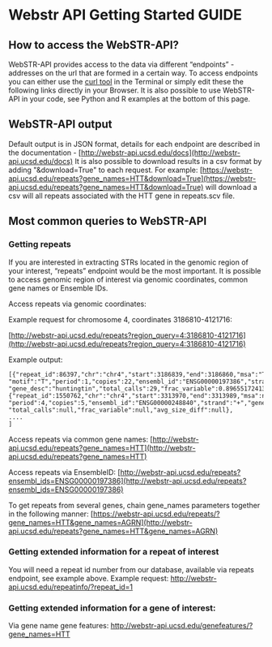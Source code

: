 # Webstr API Getting Started GUIDE

## How to access the WebSTR-API?  
WebSTR-API provides access to the data via different “endpoints” - addresses on the url that are formed in a certain way.
To access endpoints you can either use the [curl tool](https://curl.se/) in the Terminal or simply edit these the following links directly in your Browser. 
It is also possible to use WebSTR-API in your code, see Python and R examples at the bottom of this page.

## WebSTR-API output 
Default output is in JSON format, details for each endpoint are described in the documentation - [http://webstr-api.ucsd.edu/docs](http://webstr-api.ucsd.edu/docs)
It is also possible to download results in a csv format by adding "&download=True" to each request. 
For example: [https://webstr-api.ucsd.edu/repeats?gene_names=HTT&download=True](https://webstr-api.ucsd.edu/repeats?gene_names=HTT&download=True) will download a
csv will all repeats associated with the HTT gene in repeats.scv file. 

## Most common queries to WebSTR-API

### Getting repeats

If you are interested in extracting STRs located in the genomic region of your interest, “repeats” endpoint would be the most important.
It is possible to access genomic region of interest via genomic coordinates, common gene names or Ensemble IDs.

Access repeats via genomic coordinates: 

Example request for chromosome 4, coordinates 3186810-4121716:

[http://webstr-api.ucsd.edu/repeats?region_query=4:3186810-4121716](http://webstr-api.ucsd.edu/repeats?region_query=4:3186810-4121716)

Example output:
```
[{"repeat_id":86397,"chr":"chr4","start":3186839,"end":3186860,"msa":"T,T,T,T,T,T,T,T,T,T,T,T,T,T,T,T,T,T,T,T,T,T",
"motif":"T","period":1,"copies":22,"ensembl_id":"ENSG00000197386","strand":"+","gene_name":"HTT",
"gene_desc":"huntingtin","total_calls":29,"frac_variable":0.896551724137931,"avg_size_diff":3.68965517241379},
{"repeat_id":1550762,"chr":"chr4","start":3313970,"end":3313989,"msa":null,"motif":"AAAT",
"period":4,"copies":5,"ensembl_id":"ENSG00000248840","strand":"+","gene_name":null,"gene_desc":null,
"total_calls":null,"frac_variable":null,"avg_size_diff":null},
....
]
```

Access repeats via common gene names: 
[http://webstr-api.ucsd.edu/repeats?gene_names=HTT](http://webstr-api.ucsd.edu/repeats?gene_names=HTT)

Access repeats via EnsembleID:
[http://webstr-api.ucsd.edu/repeats?ensembl_ids=ENSG00000197386](http://webstr-api.ucsd.edu/repeats?ensembl_ids=ENSG00000197386)

To get repeats from several genes, chain gene_names parameters together in the following manner:
 [https://webstr-api.ucsd.edu/repeats/?gene_names=HTT&gene_names=AGRN](http://webstr-api.ucsd.edu/repeats?gene_names=HTT&gene_names=AGRN)


### Getting extended information for a repeat of interest

You will need a repeat id number from our database, available via repeats endpoint, see example above. 
Example request:
 http://webstr-api.ucsd.edu/repeatinfo/?repeat_id=1


### Getting extended information for a gene of interest:

Via gene name
gene features: http://webstr-api.ucsd.edu/genefeatures/?gene_names=HTT
